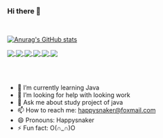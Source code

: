 ### Hi there 👋



<br/>

[![Anurag's GitHub stats](https://github-readme-stats.vercel.app/api?username=happysnaker&show_icons=true&theme=merko)](https://github.com/anuraghazra/github-readme-stats)

<a href="https://github.com/happysnaker/mirai-plugin-HRobot">
  <img align="center" src="https://github-readme-stats.vercel.app/api/pin/?username=happysnaker&repo=mirai-plugin-HRobot" />
</a>

<a href="https://github.com/happysnaker/CSAPPLabsAndNotes">
  <img align="center" src="https://github-readme-stats.vercel.app/api/pin/?username=happysnaker&repo=CSAPPLabsAndNotes" />
</a>
<a href="https://github.com/happysnaker/HXOrder">
  <img align="center" src="https://github-readme-stats.vercel.app/api/pin/?username=happysnaker&repo=HXOrder" />
</a>
<a href="https://github.com/happysnaker/Resume">
  <img align="center" src="https://github-readme-stats.vercel.app/api/pin/?username=happysnaker&repo=Resume" />
</a>

<a href="https://github.com/happysnaker/Gobang">
  <img align="center" src="https://github-readme-stats.vercel.app/api/pin/?username=happysnaker&repo=Gobang" />
</a>

<a href="https://github.com/happysnaker/StudentsManageSystem">
  <img align="center" src="https://github-readme-stats.vercel.app/api/pin/?username=happysnaker&repo=StudentsManageSystem" />
</a>




<br/><br/>

- 🌱 I’m currently learning Java
- 🤔 I’m looking for help with looking work
- 💬 Ask me about study project of java
- 📫 How to reach me: happysnaker@foxmail.com
- 😄 Pronouns: Happysnaker
- ⚡ Fun fact: O(∩_∩)O

